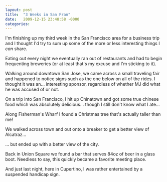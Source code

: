 ```yaml
---
layout: post
title:  "3 Weeks in San Fran"
date:   2009-12-15 23:48:58 -0000
categories:
---
```

I'm finishing up my third week in the San Francisco area for a business trip and I thought I'd try to sum up some of the more or less interesting things I _can_ share.

Eating out every night we eventually ran out of restaurants and had to begin frequenting breweries (or at least that's my excuse and I'm sticking to it).

Walking around downtown San Jose, we came across a small traveling fair and happened to notice signs such as the one below on all of the rides. I thought it was an... interesting sponsor, regardless of whether MJ did what he was accused of or not.

On a trip into San Francisco, I hit up Chinatown and got some true chinese food which was absolutely delicious... though I still don't know what I ate...

Along Fisherman's Wharf I found a Christmas tree that's actually taller than me!

We walked across town and out onto a breaker to get a better view of Alcatraz...

... but ended up with a better view of the city.

Back in Union Square we found a bar that serves 84oz of beer in a glass boot. Needless to say, this quickly became a favorite meeting place.

And just last night, here in Cupertino, I was rather entertained by a suspended handicap sign.
